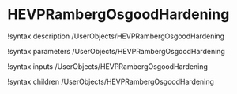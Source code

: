 <!-- MOOSE Documentation Stub: Remove this when content is added. -->

# HEVPRambergOsgoodHardening

!syntax description /UserObjects/HEVPRambergOsgoodHardening

!syntax parameters /UserObjects/HEVPRambergOsgoodHardening

!syntax inputs /UserObjects/HEVPRambergOsgoodHardening

!syntax children /UserObjects/HEVPRambergOsgoodHardening
